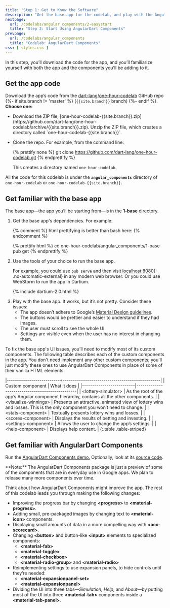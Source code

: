```yaml
---
title: "Step 1: Get to Know the Software"
description: "Get the base app for the codelab, and play with the AngularDart Component demo."
nextpage:
  url: /codelabs/angular_components/2-easystart
  title: "Step 2: Start Using AngularDart Components"
prevpage:
  url: /codelabs/angular_components
  title: "Codelab: AngularDart Components"
css: [ styles.css ]
---
```


In this step, you’ll download the code for the app, and you’ll familiarize yourself with both the app and the components you’ll be adding to it.


## <i class="fa fa-money"> </i> Get the app code

Download the app’s code from the
[dart-lang/one-hour-codelab](https://github.com/dart-lang/one-hour-codelab)
GitHub repo
{%- if site.branch != 'master' %}
(`{{site.branch}}` branch)
{%- endif %}.
**Choose one:**

<ul markdown="1">

<li markdown="1">
  Download the ZIP file,
  [one-hour-codelab-{{site.branch}}.zip](https://github.com/dart-lang/one-hour-codelab/archive/{{site.branch}}.zip).
  Unzip the ZIP file, which creates a directory called
  `one-hour-codelab-{{site.branch}}`.
</li>

<li>
  <p> Clone the repo. For example, from the command line: </p>

{% prettify none %}
git clone https://github.com/dart-lang/one-hour-codelab.git
{% endprettify %}

<p> This creates a directory named <code>one-hour-codelab</code>. </p>
</li>
</ul>

All the code for this codelab is under the **`angular_components`**
directory of `one-hour-codelab` or `one-hour-codelab-{{site.branch}}`.


## <i class="fa fa-money"> </i> Get familiar with the base app

The base app—the app you’ll be starting from—is in the **1-base** directory.

<ol markdown="1">
<li>
  <p> Get the base app's dependencies. For example: </p>

{% comment %}
html prettifying is better than bash here:
{% endcomment %}

{% prettify html %}
cd one-hour-codelab/angular_components/1-base
pub get
{% endprettify %}
</li>

<li markdown="1">
Use the tools of your choice to run the base app.

For example, you could use `pub serve` and then visit [localhost:8080](http://localhost:8080){: .no-automatic-external}
in any modern web browser. Or you could use WebStorm to run the app in Dartium.
</li>

{% include dartium-2.0.html %}

<li markdown="1">
Play with the base app. It works, but it’s not pretty. Consider these issues:

* The app doesn’t adhere to Google’s
  [Material Design guidelines](https://material.google.com).
* The buttons would be prettier and easier to understand if they had images.
* The user must scroll to see the whole UI.
* Settings are visible even when the user has no interest in changing them.
</li></ol>

To fix the base app's UI issues,
you’ll need to modify most of its custom components.
The following table describes each of the custom components in the app.
You don't need implement any other custom components;
you'll just modify these ones to use AngularDart Components in place of
some of their vanilla HTML elements.

|--------------------------+------------------------------------------------|
| Custom component         | What it does                                   |
|--------------------------|------------------------------------------------|
| <nobr>&lt;lottery-simulator></nobr>  | As the root of the app’s Angular component hierarchy, contains all the other components. |
| <nobr>&lt;visualize-winnings></nobr> | Presents an attractive, animated view of lottery wins and losses. This is the only component you won’t need to change. |
| <nobr>&lt;stats-component></nobr>    | Textually presents lottery wins and losses. |
| <nobr>&lt;scores-component></nobr>   | Displays the results of betting and investing. |
| <nobr>&lt;settings-component></nobr> | Allows the user to change the app’s settings. |
| <nobr>&lt;help-component></nobr>     | Displays help content. |
{:.table .table-striped}


## <i class="fa fa-money"> </i> Get familiar with AngularDart Components

Run the [AngularDart Components demo.](https://dart-lang.github.io/angular_components_example/)
Optionally, look at its [source code](https://github.com/dart-lang/angular_components_example).

<aside class="alert alert-info" markdown="1">
**Note:**
The AngularDart Components package is just a preview
of some of the components that are in everyday use in Google apps.
We plan to release many more components over time.
</aside>

Think about how AngularDart Components might improve the app. The rest of this codelab leads you through making the following changes:

*   Improving the progress bar by changing **\<progress>** to **\<material-progress>**.
*   Adding small, pre-packaged images by changing text to **\<material-icon>** components.
*   Displaying small amounts of data in a more compelling way with **\<acx-scorecard>**.
*   Changing **\<button>** and button-like **\<input>** elements to specialized components:
    *   **\<material-fab>**
    *   **\<material-toggle>**
    *   **\<material-checkbox>**
    *   **\<material-radio-group>** and **\<material-radio>**
*   Reimplementing settings to use expansion panels, to hide controls until they’re needed:
    *   **\<material-expansionpanel-set>**
    *   **\<material-expansionpanel>**
*   Dividing the UI into three tabs—*Simulation, Help,* and *About*—by putting most of the UI into three **\<material-tab>** components inside a **\<material-tab-panel>**.
